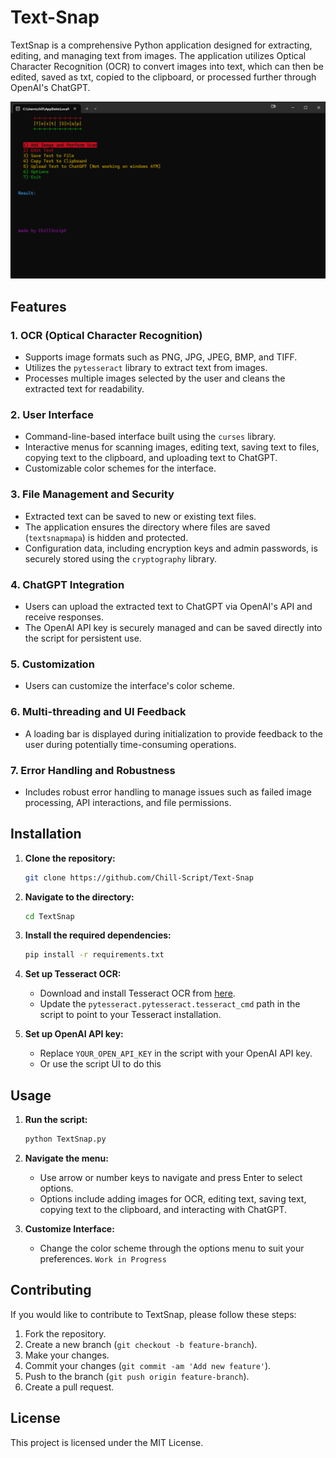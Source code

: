 # Text-Snap
TextSnap is a comprehensive Python application designed for extracting, editing, and managing text from images.
The application utilizes Optical Character Recognition (OCR) to convert images into text, which can then be edited, saved as txt, copied to the clipboard, or processed further through OpenAI's ChatGPT.

![Alt text](https://github.com/Chill-Script/Text-Snap/blob/main/images/Step-1.png)
## Features

### 1. OCR (Optical Character Recognition)
- Supports image formats such as PNG, JPG, JPEG, BMP, and TIFF.
- Utilizes the `pytesseract` library to extract text from images.
- Processes multiple images selected by the user and cleans the extracted text for readability.

### 2. User Interface
- Command-line-based interface built using the `curses` library.
- Interactive menus for scanning images, editing text, saving text to files, copying text to the clipboard, and uploading text to ChatGPT.
- Customizable color schemes for the interface.

### 3. File Management and Security
- Extracted text can be saved to new or existing text files.
- The application ensures the directory where files are saved (`textsnapmapa`) is hidden and protected.
- Configuration data, including encryption keys and admin passwords, is securely stored using the `cryptography` library.

### 4. ChatGPT Integration
- Users can upload the extracted text to ChatGPT via OpenAI's API and receive responses.
- The OpenAI API key is securely managed and can be saved directly into the script for persistent use.

### 5. Customization
- Users can customize the interface's color scheme.

### 6. Multi-threading and UI Feedback
- A loading bar is displayed during initialization to provide feedback to the user during potentially time-consuming operations.

### 7. Error Handling and Robustness
- Includes robust error handling to manage issues such as failed image processing, API interactions, and file permissions.

## Installation

1. **Clone the repository:**
   ```bash
   git clone https://github.com/Chill-Script/Text-Snap
   ```
2. **Navigate to the directory:**
   ```bash
   cd TextSnap
   ```
3. **Install the required dependencies:**
   ```bash
   pip install -r requirements.txt
   ```
4. **Set up Tesseract OCR:**
   - Download and install Tesseract OCR from [here](https://github.com/tesseract-ocr/tesseract).
   - Update the `pytesseract.pytesseract.tesseract_cmd` path in the script to point to your Tesseract installation.

5. **Set up OpenAI API key:**
   - Replace `YOUR_OPEN_API_KEY` in the script with your OpenAI API key.
   - Or use the script UI to do this

## Usage

1. **Run the script:**
   ```bash
   python TextSnap.py
   ```
2. **Navigate the menu:**
   - Use arrow or number keys to navigate and press Enter to select options.
   - Options include adding images for OCR, editing text, saving text, copying text to the clipboard, and interacting with ChatGPT.

3. **Customize Interface:**
   - Change the color scheme through the options menu to suit your preferences. `Work in Progress`

## Contributing		

If you would like to contribute to TextSnap, please follow these steps:

1. Fork the repository.
2. Create a new branch (`git checkout -b feature-branch`).
3. Make your changes.
4. Commit your changes (`git commit -am 'Add new feature'`).
5. Push to the branch (`git push origin feature-branch`).
6. Create a pull request.

## License

This project is licensed under the MIT License.
